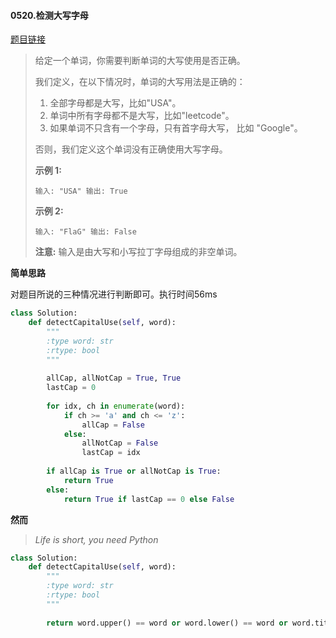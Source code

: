 #### 0520.检测大写字母
[题目链接](https://leetcode-cn.com/problems/detect-capital/)
> 给定一个单词，你需要判断单词的大写使用是否正确。
>
> 我们定义，在以下情况时，单词的大写用法是正确的：
>
> 1. 全部字母都是大写，比如"USA"。
> 2. 单词中所有字母都不是大写，比如"leetcode"。
> 3. 如果单词不只含有一个字母，只有首字母大写， 比如 "Google"。
>
> 否则，我们定义这个单词没有正确使用大写字母。
>
> **示例 1:**
>
> `
> 输入: "USA"
> 输出: True
> `
>
> **示例 2:**
>
> `
> 输入: "FlaG"
> 输出: False
> `
>
> **注意:** 输入是由大写和小写拉丁字母组成的非空单词。

**简单思路**

对题目所说的三种情况进行判断即可。执行时间56ms

```python
class Solution:
    def detectCapitalUse(self, word):
        """
        :type word: str
        :rtype: bool
        """
        
        allCap, allNotCap = True, True
        lastCap = 0
        
        for idx, ch in enumerate(word):
            if ch >= 'a' and ch <= 'z':
                allCap = False
            else:
                allNotCap = False
                lastCap = idx
        
        if allCap is True or allNotCap is True:
            return True
        else:
            return True if lastCap == 0 else False
```

**然而**

> *Life is short, you need Python*

```python
class Solution:
    def detectCapitalUse(self, word):
        """
        :type word: str
        :rtype: bool
        """
        
        return word.upper() == word or word.lower() == word or word.title() == word
```

